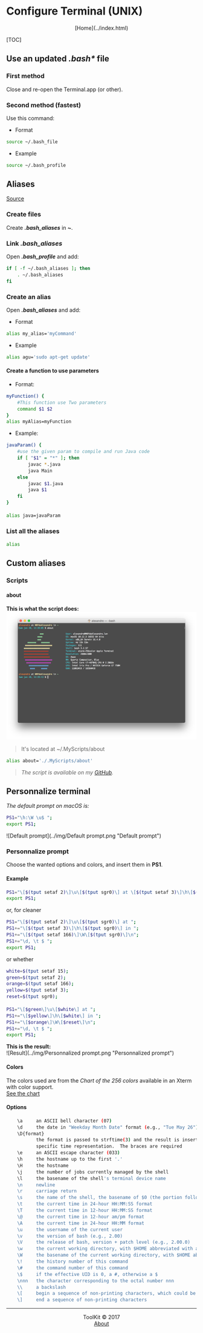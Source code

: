 # Configure Terminal (UNIX)
<center>[Home](../index.html)</center>

[TOC]

## Use an updated **_.bash\*_** file

### First method

Close and re-open the Terminal.app (or other).

### Second method (fastest)

Use this command:

- Format

```bash
source ~/.bash_file
```

- Example

```bash
source ~/.bash_profile
```

## Aliases

[Source](https://doc.ubuntu-fr.org/alias)

### Create files

Create **_.bash\_aliases_** in **~**.

### Link _.bash\_aliases_

Open **_.bash\_profile_** and add:

```bash
if [ -f ~/.bash_aliases ]; then
    . ~/.bash_aliases
fi
```

### Create an alias

Open **_.bash\_aliases_** and add:

- Format  

```bash
alias my_alias='myCommand'
```

- Example  

```bash
alias agu='sudo apt-get update'
```

#### Create a function to use parameters

- Format:

```bash
myFunction() {
	#This function use Two parameters
	command $1 $2
}
alias myAlias=myFunction
```

- Example:

```bash
javaParam() {
	#use the given param to compile and run Java code
	if [ "$1" = "*" ]; then
		javac *.java
		java Main
	else
		javac $1.java
		java $1
	fi
}

alias java=javaParam
```

### List all the aliases

```bash
alias
```

## Custom aliases

### Scripts

#### about

**This is what the script does:**  
![The about script](../img/about.png "The about script")

> It's located at ~/.MyScripts/about

```bash
alias about='./.MyScripts/about'
```

> _The script is available on my [GitHub](https://github.com/Harchytekt/about)._

## Personnalize terminal

_The default prompt on macOS is:_  

```bash
PS1="\h:\W \u$ ";
export PS1;
```

![Default prompt](../img/Default prompt.png "Default prompt")

### Personnalize prompt
Choose the wanted options and colors, and insert them in **PS1**.

#### Example

```bash
PS1="\[$(tput setaf 2)\]\u\[$(tput sgr0)\] at \[$(tput setaf 3)\]\h\[$(tput sgr0)\] in \[$(tput setaf 166)\]\W\[$(tput sgr0)\]\n\d, \t $ ";
export PS1;
```

or, for cleaner

```bash
PS1="\[$(tput setaf 2)\]\u\[$(tput sgr0)\] at ";
PS1+="\[$(tput setaf 3)\]\h\[$(tput sgr0)\] in ";
PS1+="\[$(tput setaf 166)\]\W\[$(tput sgr0)\]\n";
PS1+="\d, \t $ ";
export PS1;
```

or whether

```bash
white=$(tput setaf 15);
green=$(tput setaf 2);
orange=$(tput setaf 166);
yellow=$(tput setaf 3);
reset=$(tput sgr0);

PS1="\[$green\]\u\[$white\] at ";
PS1+="\[$yellow\]\h\[$white\] in ";
PS1+="\[$orange\]\W\[$reset\]\n";
PS1+="\d, \t $ ";
export PS1;
```

**This is the result:**  
![Result](../img/Personnalized prompt.png "Personnalized prompt")

#### Colors

The colors used are from the _Chart of the 256 colors_ available in an Xterm with color support.  
[See the chart](https://upload.wikimedia.org/wikipedia/commons/1/15/Xterm_256color_chart.svg)

#### Options

```bash
	\a     an ASCII bell character (07)
    \d     the date in "Weekday Month Date" format (e.g., "Tue May 26")
    \D{format}
           the format is passed to strftime(3) and the result is inserted into the prompt string; an empty format results in a locale-
           specific time representation.  The braces are required
    \e     an ASCII escape character (033)
    \h     the hostname up to the first '.'
    \H     the hostname
    \j     the number of jobs currently managed by the shell
    \l     the basename of the shell's terminal device name
    \n     newline
    \r     carriage return
    \s     the name of the shell, the basename of $0 (the portion following the final slash)
    \t     the current time in 24-hour HH:MM:SS format
    \T     the current time in 12-hour HH:MM:SS format
    \@     the current time in 12-hour am/pm format
    \A     the current time in 24-hour HH:MM format
    \u     the username of the current user
    \v     the version of bash (e.g., 2.00)
    \V     the release of bash, version + patch level (e.g., 2.00.0)
    \w     the current working directory, with $HOME abbreviated with a tilde (uses the value of the PROMPT_DIRTRIM variable)
    \W     the basename of the current working directory, with $HOME abbreviated with a tilde
    \!     the history number of this command
    \#     the command number of this command
    \$     if the effective UID is 0, a #, otherwise a $
    \nnn   the character corresponding to the octal number nnn
    \\     a backslash
    \[     begin a sequence of non-printing characters, which could be used to embed a terminal control sequence into the prompt
    \]     end a sequence of non-printing characters
```


***

<center>ToolKit © 2017</center><center><a href="http://alexandre-ducobu.esy.es/En">About</a> </center>

